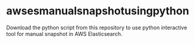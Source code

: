 # awsesmanualsnapshotusingpython
Download the python script from this repository to use python interactive tool for manual snapshot in AWS Elasticsearch.
